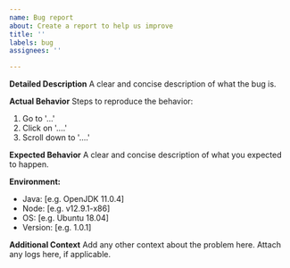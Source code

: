 ```yaml
---
name: Bug report
about: Create a report to help us improve
title: ''
labels: bug
assignees: ''

---
```


**Detailed Description**
A clear and concise description of what the bug is.

**Actual Behavior**
Steps to reproduce the behavior:
1. Go to '...'
2. Click on '....'
3. Scroll down to '....'

**Expected Behavior**
A clear and concise description of what you expected to happen.

**Environment:**
- Java: [e.g. OpenJDK 11.0.4]
- Node: [e.g. v12.9.1-x86]
- OS: [e.g. Ubuntu 18.04]
- Version: [e.g. 1.0.1]

**Additional Context**
Add any other context about the problem here. Attach any logs here, if applicable.


